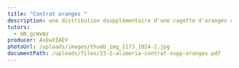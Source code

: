 ```yaml
---
title: "Contrat oranges "
description: une distribution dsupplémentaire d'une cagette d'oranges début février
tutors:
  - mN_gcWxWz
producer: AxEwXIAEV
photoUrl: /uploads/images/thumb_img_1173_1024-2.jpg
documentPath: /uploads/files/23-2-alimeria-contrat-supp-oranges.pdf
---
```

